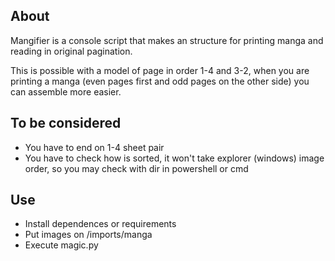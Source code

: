 ## About

Mangifier is a console script that makes an structure for printing manga and reading in original pagination.

This is possible with a model of page in order 1-4 and 3-2, when you are printing a manga (even pages first and odd pages on the other side) you can assemble more easier.

## To be considered

- You have to end on 1-4 sheet pair
- You have to check how is sorted, it won't take explorer (windows) image order, so you may check with dir in powershell or cmd

## Use
- Install dependences or requirements
- Put images on /imports/manga
- Execute magic.py

